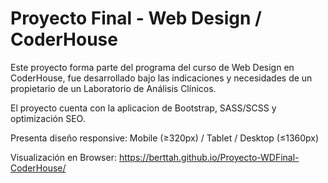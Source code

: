 # Proyecto Final - Web Design / CoderHouse

Este proyecto forma parte del programa del curso de Web Design en CoderHouse, fue desarrollado bajo las indicaciones y necesidades de un propietario de un Laboratorio de Análisis Clínicos.

El proyecto cuenta con la aplicacion de Bootstrap, SASS/SCSS y optimización SEO.

Presenta diseño responsive: Mobile (≥320px) / Tablet / Desktop (≤1360px)

Visualización en Browser: https://berttah.github.io/Proyecto-WDFinal-CoderHouse/
